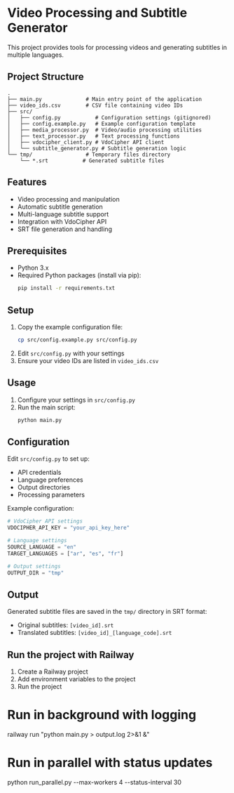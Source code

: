 # Video Processing and Subtitle Generator

This project provides tools for processing videos and generating subtitles in multiple languages.

## Project Structure

```
.
├── main.py              # Main entry point of the application
├── video_ids.csv        # CSV file containing video IDs
├── src/
│   ├── config.py           # Configuration settings (gitignored)
│   ├── config.example.py   # Example configuration template
│   ├── media_processor.py  # Video/audio processing utilities
│   ├── text_processor.py   # Text processing functions
│   ├── vdocipher_client.py # VdoCipher API client
│   └── subtitle_generator.py # Subtitle generation logic
└── tmp/                 # Temporary files directory
    └── *.srt           # Generated subtitle files
```

## Features

- Video processing and manipulation
- Automatic subtitle generation
- Multi-language subtitle support
- Integration with VdoCipher API
- SRT file generation and handling

## Prerequisites

- Python 3.x
- Required Python packages (install via pip):
  ```bash
  pip install -r requirements.txt
  ```

## Setup

1. Copy the example configuration file:
   ```bash
   cp src/config.example.py src/config.py
   ```
2. Edit `src/config.py` with your settings
3. Ensure your video IDs are listed in `video_ids.csv`

## Usage

1. Configure your settings in `src/config.py`
2. Run the main script:
   ```bash
   python main.py
   ```

## Configuration

Edit `src/config.py` to set up:
- API credentials
- Language preferences
- Output directories
- Processing parameters

Example configuration:
```python
# VdoCipher API settings
VDOCIPHER_API_KEY = "your_api_key_here"

# Language settings
SOURCE_LANGUAGE = "en"
TARGET_LANGUAGES = ["ar", "es", "fr"]

# Output settings
OUTPUT_DIR = "tmp"
```

## Output

Generated subtitle files are saved in the `tmp/` directory in SRT format:
- Original subtitles: `[video_id].srt`
- Translated subtitles: `[video_id]_[language_code].srt`


## Run the project with Railway

1. Create a Railway project
2. Add environment variables to the project
3. Run the project

# Run in background with logging
railway run "python main.py > output.log 2>&1 &"

# Run in parallel with status updates
python run_parallel.py --max-workers 4 --status-interval 30
